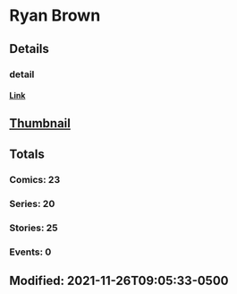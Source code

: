 # Ryan  Brown 
## Details
### detail
#### [Link](http://marvel.com/comics/creators/13632/ryan_brown?utm_campaign=apiRef&utm_source=225578a89fc76f3d20fbffda5d17a88d)
## [Thumbnail](http://i.annihil.us/u/prod/marvel/i/mg/b/40/image_not_available.jpg)
## Totals
### Comics: 23
### Series: 20
### Stories: 25
### Events: 0
## Modified: 2021-11-26T09:05:33-0500